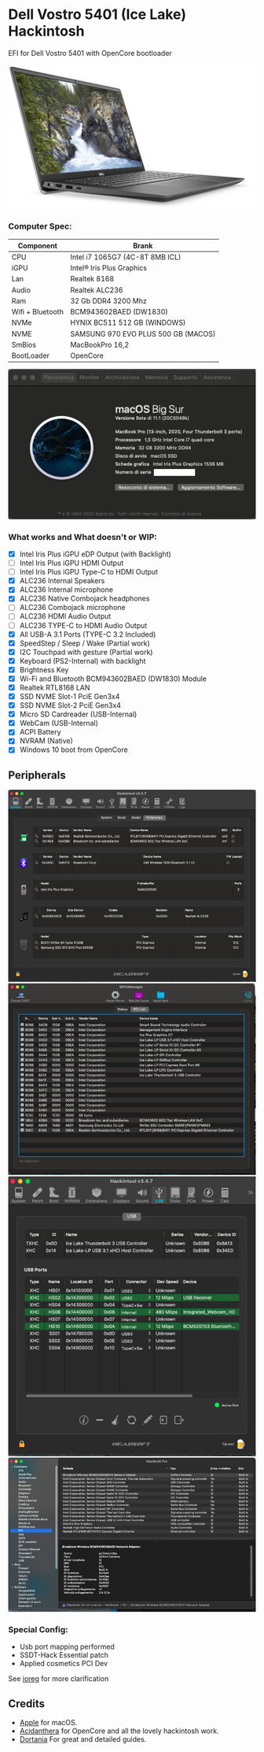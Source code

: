 # Dell Vostro 5401 (Ice Lake) Hackintosh

EFI for Dell Vostro 5401 with OpenCore bootloader

![descrizione](./Screenshot/pc.jpg)

### Computer Spec:

| Component        | Brank                              |
| ---------------- | ---------------------------------- |
| CPU              | Intel i7 1065G7 (4C-8T 8MB ICL)    |
| iGPU             | Intel® Iris Plus Graphics          |
| Lan              | Realtek 8168                       |
| Audio            | Realtek ALC236                     |
| Ram              | 32 Gb DDR4 3200 Mhz                 |
| Wifi + Bluetooth | BCM943602BAED (DW1830)             |
| NVMe             | HYNIX BC511 512 GB (WINDOWS)       |
| NVME             | SAMSUNG 970 EVO PLUS 500 GB (MACOS)|
| SmBios           | MacBookPro 16,2                    |
| BootLoader       | OpenCore                           |

![infobigsur](./Screenshot/infomacbigsur.png)

### What works and What doesn't or WIP:

- [x] Intel Iris Plus iGPU eDP Output (with Backlight)
- [ ] Intel Iris Plus iGPU HDMI Output
- [ ] Intel Iris Plus iGPU Type-C to HDMI Output
- [x] ALC236 Internal Speakers
- [x] ALC236 Internal microphone
- [x] ALC236 Native Combojack headphones
- [ ] ALC236 Combojack microphone
- [ ] ALC236 HDMI Audio Output
- [ ] ALC236 TYPE-C to HDMI Audio Output
- [x] All USB-A 3.1 Ports (TYPE-C 3.2 Included)
- [x] SpeedStep / Sleep / Wake (Partial work)
- [x] I2C Touchpad with gesture (Partial work)
- [x] Keyboard (PS2-Internal) with backlight
- [x] Brightness Key
- [x] Wi-Fi and Bluetooth BCM943602BAED (DW1830) Module
- [x] Realtek RTL8168 LAN
- [x] SSD NVME Slot-1 PciE Gen3x4
- [x] SSD NVME Slot-2 PciE Gen3x4 
- [x] Micro SD Cardreader (USB-Internal)
- [x] WebCam (USB-Internal)
- [x] ACPI Battery
- [x] NVRAM (Native)
- [x] Windows 10 boot from OpenCore

## Peripherals

![infohack](./Screenshot/periferiche.png)
![infodp2](./Screenshot/pci-list.png)
![usbmap](./Screenshot/usb-map.png)
![infopci](./Screenshot/pci-dev.png)

### Special Config:

- Usb port mapping performed
- SSDT-Hack Essential patch
- Applied cosmetics PCI Dev

See [ioreg](./ioreg%20MacBook%20Pro%2016%2C2.ioreg) for more clarification

## Credits

- [Apple](https://apple.com) for macOS.
- [Acidanthera](https://github.com/acidanthera) for OpenCore and all the lovely hackintosh work.
- [Dortania](https://dortania.github.io/OpenCore-Install-Guide/config-laptop.plist/icelake.html) For great and detailed guides.

